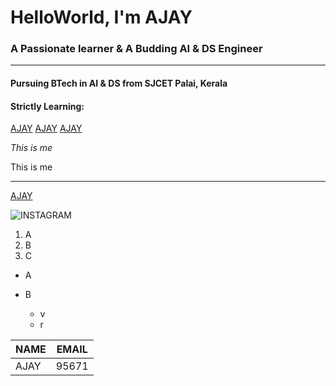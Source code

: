 
# HelloWorld, I'm AJAY

### A Passionate learner & A Budding  AI & DS Engineer
___

#### Pursuing BTech in AI & DS from SJCET Palai, Kerala
#### Strictly Learning:
[AJAY](https://github.com/)
[AJAY](https://github.com/)
[AJAY](https://github.com/)


*This is me*

This is me


___

[AJAY](https://github.com/)

![INSTAGRAM](<img src="https://img.icons8.com/cute-clipart/50/000000/instagram-new.png"/>)

1. A
2. B
3. C

* A


* B

    * v
    * r


 | NAME | EMAIL |
 | ---- | ----- |
 | AJAY | 95671 |


<!--








Strictly Learning: C, java, python, social connection

Available on: github, Linkedin & insta

active commits, profile view

-->